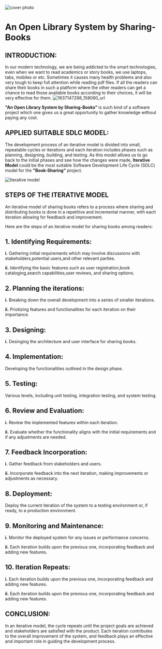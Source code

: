 
![cover photo](https://github.com/SweetysimA/Sharing-Books/assets/154395785/d390442d-e8c8-4b07-8af1-ff27a60da1b7)

# An Open Library System by Sharing-Books

## INTRODUCTION:
In our modern technology, we are being addicted to the smart technologies, even when we want to read academics or story books, we use laptops, tabs, mobiles or etc. Sometimes it causes many health problems and also very tough to keep full attention while reading pdf files. If all the readers can share their books in such a platform where the other readers can get a chance to read those available books according to their choices, it will be very effective for them.
![1637147288_158060_url](https://github.com/SweetysimA/Sharing-Books/assets/154395785/a6d1bbb8-02de-474a-b62e-558aca76baaa)


<strong>"An Open Library System by Sharing-Books" </strong> is such kind of a software project which one gives us a great opportunity to gather knowledge without paying any cost.

## APPLIED SUITABLE SDLC MODEL:
The development process of an iterative model is divided into small, repeatable cycles or iterations and each iteration includes phases such as planning, designing, building, and testing. As this model allows us to go back to the initial phases and see how the changes were made, <strong>Iterative Model</strong> could be the most suitable Software Development Life Cycle (SDLC) model for the <strong>"Book-Sharing"</strong> project. 

![Iterative model](https://github.com/SweetysimA/Sharing-Books/assets/154395785/ec33d059-776b-404f-8784-51dc8a5e9477)


## STEPS OF THE ITERATIVE MODEL

An iterative model of sharing books refers to a process where sharing and distributing books is done in a repetitive and incremental manner, with each iteration allowing for feedback and improvement. 

Here are the steps of an iterative model for sharing books among readers:

## 1. Identifying Requirements:

<strong>i.</strong> Gathering initial requirements which may involve discussions with stakeholders,potential users,and 
 other relevant parties.
     
<strong>ii.</strong> Identifying the basic features such as user registration,book cataloging,search capabilities,user 
reviews, and sharing options.

## 2. Planning the iterations:
    
<strong>i.</strong> Breaking down the overall development into a series of smaller iterations.

<strong>ii.</strong> Priotizing features and functionalities for each iteration on their importance.

## 3. Designing: 

<strong>i.</strong> Desinging the architecture and user interface for sharing books.

## 4. Implementation:
 Developing the functionalities outlined in the design phase.

## 5. Testing:
 Various levels, including unit testing, integration testing, and system testing.

## 6. Review and Evaluation:

<strong>i.</strong> Review the implemented features within each iteration.

<strong>ii.</strong> Evaluate whether the functionality aligns with the initial requirements and if any adjustments are needed.
   

## 7. Feedback Incorporation:

<strong>i.</strong> Gather feedback from stakeholders and users.

<strong>ii.</strong> Incorporate feedback into the next iteration, making improvements or adjustments as necessary.


## 8. Deployment:

Deploy the current iteration of the system to a testing environment or, if ready, to a production environment.


## 9. Monitoring and Maintenance:

<strong>i.</strong> Monitor the deployed system for any issues or performance concerns.

<strong>ii.</strong> Each iteration builds upon the previous one, incorporating feedback and adding new features.

## 10. Iteration Repeats:

<strong>i.</strong> Each iteration builds upon the previous one, incorporating feedback and adding new features.

<strong>ii.</strong> Each iteration builds upon the previous one, incorporating feedback and adding new features.


## CONCLUSION:

In an iterative model, the cycle repeats until the project goals are achieved and stakeholders are satisfied with the product. Each iteration contributes to the overall improvement of the system, and feedback plays an effective and important role in guiding the development process.








